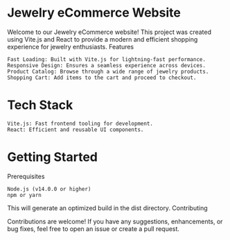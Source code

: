 <h1>Jewelry eCommerce Website</h1>

Welcome to our Jewelry eCommerce website! This project was created using Vite.js and React to provide a modern and efficient shopping experience for jewelry enthusiasts.
Features

    Fast Loading: Built with Vite.js for lightning-fast performance.
    Responsive Design: Ensures a seamless experience across devices.
    Product Catalog: Browse through a wide range of jewelry products.
    Shopping Cart: Add items to the cart and proceed to checkout.
   

<h1>Tech Stack</h1>

    Vite.js: Fast frontend tooling for development.
    React: Efficient and reusable UI components.
   

<h1>Getting Started</h1>
Prerequisites

    Node.js (v14.0.0 or higher)
    npm or yarn


This will generate an optimized build in the dist directory.
Contributing

Contributions are welcome! If you have any suggestions, enhancements, or bug fixes, feel free to open an issue or create a pull request.
